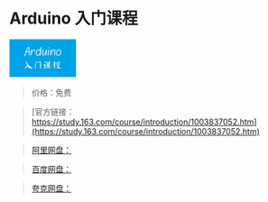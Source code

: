 # Arduino 入门课程

![img](../../../assets/study163/free/6631975962306346766.png)

> 价格：免费

> [官方链接：https://study.163.com/course/introduction/1003837052.htm](https://study.163.com/course/introduction/1003837052.htm)

> [阿里网盘：]()

> [百度网盘：]()

> [夸克网盘：]()
